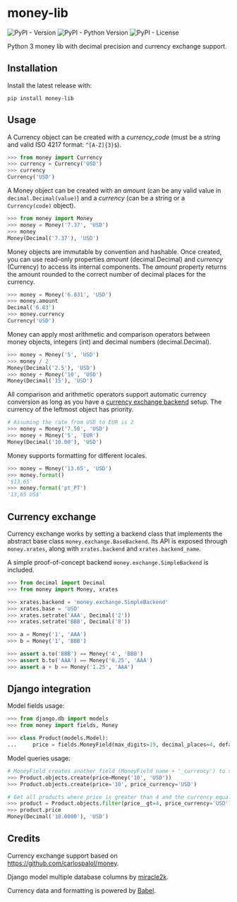 # money-lib

![PyPI - Version](https://img.shields.io/pypi/v/money-lib.svg)
![PyPI - Python Version](https://img.shields.io/pypi/pyversions/money-lib.svg)
![PyPI - License](https://img.shields.io/pypi/l/money-lib.svg)

Python 3 money lib with decimal precision and currency exchange support.

## Installation

Install the latest release with:
```
pip install money-lib
```

## Usage

A Currency object can be created with a *currency_code* (must be a string and valid ISO 4217 format: `^[A-Z]{3}$`).

```python
>>> from money import Currency
>>> currency = Currency('USD')
>>> currency
Currency('USD')
```

A Money object can be created with an *amount* (can be any valid value in `decimal.Decimal(value)`) and a *currency* (can be a string or a `Currency(code)` object).

```python
>>> from money import Money
>>> money = Money('7.37', 'USD')
>>> money
Money(Decimal('7.37'), 'USD')
```

Money objects are immutable by convention and hashable. Once created, you can use read-only properties *amount* (decimal.Decimal) and *currency* (Currency) to access its internal components.
The *amount* property returns the amount rounded to the correct number of decimal places for the currency.

```python
>>> money = Money('6.831', 'USD')
>>> money.amount
Decimal('6.83')
>>> money.currency
Currency('USD')
```

Money can apply most arithmetic and comparison operators between money objects, integers (int) and decimal numbers (decimal.Decimal).

```python
>>> money = Money('5', 'USD')
>>> money / 2
Money(Decimal('2.5'), 'USD')
>>> money + Money('10', 'USD')
Money(Decimal('15'), 'USD')
```

All comparison and arithmetic operators support automatic currency conversion as long as you have a [currency exchange backend](#currency-exchange) setup.
The currency of the leftmost object has priority.

```python
# Assuming the rate from USD to EUR is 2
>>> money = Money('7.50', 'USD')
>>> money + Money('5', 'EUR')
Money(Decimal('10.00'), 'USD')
```

Money supports formatting for different locales.
```python
>>> money = Money('13.65', 'USD')
>>> money.format()
'$13.65'
>>> money.format('pt_PT')
'13,65 US$'
```

## Currency exchange

Currency exchange works by setting a backend class that implements the abstract base class `money.exchange.BaseBackend`.
Its API is exposed through `money.xrates`, along with `xrates.backend` and `xrates.backend_name`.

A simple proof-of-concept backend `money.exchange.SimpleBackend` is included.

```python
>>> from decimal import Decimal
>>> from money import Money, xrates

>>> xrates.backend = 'money.exchange.SimpleBackend'
>>> xrates.base = 'USD'
>>> xrates.setrate('AAA', Decimal('2'))
>>> xrates.setrate('BBB', Decimal('8'))

>>> a = Money('1', 'AAA')
>>> b = Money('1', 'BBB')

>>> assert a.to('BBB') == Money('4', 'BBB')
>>> assert b.to('AAA') == Money('0.25', 'AAA')
>>> assert a + b == Money('1.25', 'AAA')
```

## Django integration

Model fields usage:

```python
>>> from django.db import models
>>> from money import fields, Money

>>> class Product(models.Model):
...     price = fields.MoneyField(max_digits=19, decimal_places=4, default=Money('10', 'USD'))
```

Model queries usage:

```python
# MoneyField creates another field (MoneyField name + '_currency') to store the currency
>>> Product.objects.create(price=Money('10', 'USD'))
>>> Product.objects.create(price='10', price_currency='USD')

# Get all products where price is greater than 4 and the currency equals 'USD'
>>> product = Product.objects.filter(price__gt=4, price_currency='USD').first()
>>> product.price
Money(Decimal('10.0000'), 'USD')
```

## Credits

Currency exchange support based on https://github.com/carlospalol/money.

Django model multiple database columns by [miracle2k](https://blog.elsdoerfer.name/2008/01/08/fuzzydates-or-one-django-model-field-multiple-database-columns/).

Currency data and formatting is powered by [Babel](http://babel.pocoo.org).